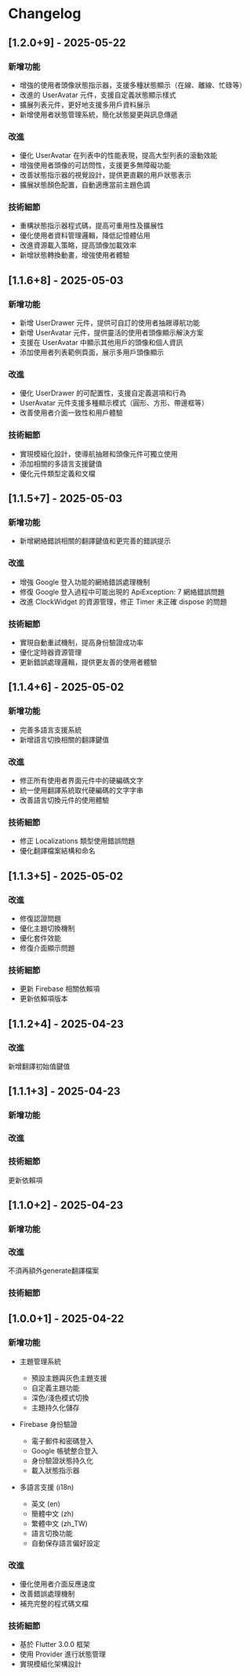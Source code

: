 # Changelog

## [1.2.0+9] - 2025-05-22

### 新增功能
* 增強的使用者頭像狀態指示器，支援多種狀態顯示（在線、離線、忙碌等）
* 改進的 UserAvatar 元件，支援自定義狀態顯示樣式
* 擴展列表元件，更好地支援多用戶資料展示
* 新增使用者狀態管理系統，簡化狀態變更與訊息傳遞

### 改進
* 優化 UserAvatar 在列表中的性能表現，提高大型列表的滾動效能
* 增強使用者頭像的可訪問性，支援更多無障礙功能
* 改善狀態指示器的視覺設計，提供更直觀的用戶狀態表示
* 擴展狀態顏色配置，自動適應當前主題色調

### 技術細節
* 重構狀態指示器程式碼，提高可重用性及擴展性
* 優化使用者資料管理邏輯，降低記憶體佔用
* 改進資源載入策略，提高頭像加載效率
* 新增狀態轉換動畫，增強使用者體驗

## [1.1.6+8] - 2025-05-03

### 新增功能
* 新增 UserDrawer 元件，提供可自訂的使用者抽屜導航功能
* 新增 UserAvatar 元件，提供靈活的使用者頭像顯示解決方案
* 支援在 UserAvatar 中顯示其他用戶的頭像和個人資訊
* 添加使用者列表範例頁面，展示多用戶頭像顯示

### 改進
* 優化 UserDrawer 的可配置性，支援自定義選項和行為
* UserAvatar 元件支援多種顯示模式（圓形、方形、帶邊框等）
* 改善使用者介面一致性和用戶體驗

### 技術細節
* 實現模組化設計，使導航抽屜和頭像元件可獨立使用
* 添加相關的多語言支援鍵值
* 優化元件類型定義和文檔

## [1.1.5+7] - 2025-05-03

### 新增功能
* 新增網絡錯誤相關的翻譯鍵值和更完善的錯誤提示

### 改進
* 增強 Google 登入功能的網絡錯誤處理機制
* 修復 Google 登入過程中可能出現的 ApiException: 7 網絡錯誤問題
* 改進 ClockWidget 的資源管理，修正 Timer 未正確 dispose 的問題

### 技術細節
* 實現自動重試機制，提高身份驗證成功率
* 優化定時器資源管理
* 更新錯誤處理邏輯，提供更友善的使用者體驗

## [1.1.4+6] - 2025-05-02

### 新增功能
* 完善多語言支援系統
* 新增語言切換相關的翻譯鍵值

### 改進
* 修正所有使用者界面元件中的硬編碼文字
* 統一使用翻譯系統取代硬編碼的文字字串
* 改善語言切換元件的使用體驗

### 技術細節
* 修正 Localizations 類型使用錯誤問題
* 優化翻譯檔案結構和命名

## [1.1.3+5] - 2025-05-02

### 改進
* 修復認證問題
* 優化主題切換機制
* 優化套件效能
* 修復介面顯示問題

### 技術細節
* 更新 Firebase 相關依賴項
* 更新依賴項版本

## [1.1.2+4] - 2025-04-23

### 改進
新增翻譯初始值鍵值

## [1.1.1+3] - 2025-04-23

### 新增功能

### 改進

### 技術細節
更新依賴項

## [1.1.0+2] - 2025-04-23

### 新增功能

### 改進
不須再額外generate翻譯檔案

### 技術細節

## [1.0.0+1] - 2025-04-22

### 新增功能
* 主題管理系統
  - 預設主題與灰色主題支援
  - 自定義主題功能
  - 深色/淺色模式切換
  - 主題持久化儲存

* Firebase 身份驗證
  - 電子郵件和密碼登入
  - Google 帳號整合登入
  - 身份驗證狀態持久化
  - 載入狀態指示器

* 多語言支援 (i18n)
  - 英文 (en)
  - 簡體中文 (zh)
  - 繁體中文 (zh_TW)
  - 語言切換功能
  - 自動保存語言偏好設定

### 改進
* 優化使用者介面反應速度
* 改善錯誤處理機制
* 補充完整的程式碼文檔

### 技術細節
* 基於 Flutter 3.0.0 框架
* 使用 Provider 進行狀態管理
* 實現模組化架構設計
